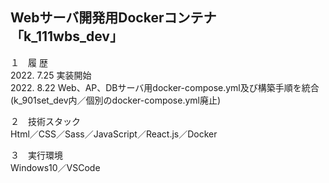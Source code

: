 Webサーバ開発用Dockerコンテナ  
「k_111wbs_dev」  
---

１　履 歴  
2022. 7.25 実装開始  
2022. 8.22 Web、AP、DBサーバ用docker-compose.yml及び構築手順を統合(k_901set_dev内／個別のdocker-compose.yml廃止)

２　技術スタック  
Html／CSS／Sass／JavaScript／React.js／Docker  

３　実行環境  
Windows10／VSCode  
